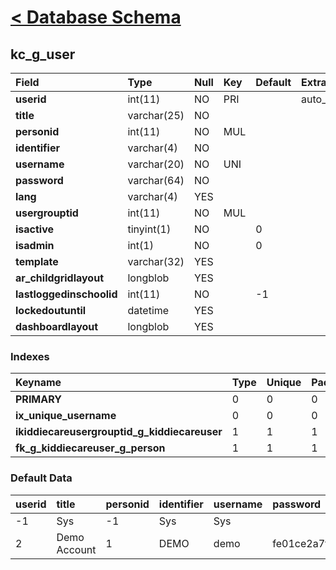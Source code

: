 # [< Database Schema](DatabaseSchema.md) #

## kc\_g\_user ##
| **Field** | Type | Null | Key | Default | Extra | Comment |
|:----------|:-----|:-----|:----|:--------|:------|:--------|
| **userid** | int(11) | NO   | PRI |         | auto\_increment |         |
| **title** | varchar(25) | NO   |     |         |       |         |
| **personid** | int(11) | NO   | MUL |         |       |         |
| **identifier** | varchar(4) | NO   |     |         |       |         |
| **username** | varchar(20) | NO   | UNI |         |       |         |
| **password** | varchar(64) | NO   |     |         |       | md5     |
| **lang**  | varchar(4) | YES  |     |         |       |         |
| **usergrouptid** | int(11) | NO   | MUL |         |       |         |
| **isactive** | tinyint(1) | NO   |     | 0       |       |         |
| **isadmin** | int(1) | NO   |     | 0       |       |         |
| **template** | varchar(32) | YES  |     |         |       |         |
| **ar\_childgridlayout** | longblob | YES  |     |         |       |         |
| **lastloggedinschoolid** | int(11) | NO   |     | -1      |       |         |
| **lockedoutuntil** | datetime | YES  |     |         |       |         |
| **dashboardlayout** | longblob | YES  |     |         |       |         |


### Indexes ###
| **Keyname** | Type | Unique | Packed | Column | Seq | Cardinality | Collation | Null | Comment |
|:------------|:-----|:-------|:-------|:-------|:----|:------------|:----------|:-----|:--------|
| **PRIMARY** | 0    | 0      | 0      | userid | 1   | 2           | A         | 0    | 0       |
| **ix\_unique\_username** | 0    | 0      | 0      | username | 1   | 2           | A         | 0    | 0       |
| **ikiddiecareusergrouptid\_g\_kiddiecareuser** | 1    | 1      | 1      | usergrouptid | 1   |             | A         | 1    | 1       |
| **fk\_g\_kiddiecareuser\_g\_person** | 1    | 1      | 1      | personid | 1   |             | A         | 1    | 1       |


### Default Data ###
| userid | title | personid | identifier | username | password | lang | usergrouptid | isactive | isadmin | template | ar\_childgridlayout | lastloggedinschoolid | lockedoutuntil | dashboardlayout |
|:-------|:------|:---------|:-----------|:---------|:---------|:-----|:-------------|:---------|:--------|:---------|:--------------------|:---------------------|:---------------|:----------------|
| -1     | Sys   | -1       | Sys        | Sys      |          |      | 138          | 0        | 0       |          |                     | -1                   |                |                 |
| 2      | Demo Account | 1        | DEMO       | demo     | fe01ce2a7fbac8fafaed7c982a04e229 |      | 200          | 1        | 1       |          |                     | -1                   |                |                 |